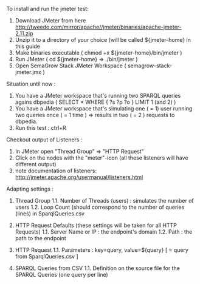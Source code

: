To install and run the jmeter test:

1. Download JMeter from here http://tweedo.com/mirror/apache//jmeter/binaries/apache-jmeter-2.11.zip
2. Unzip it to a directory of your choice (will be called ${jmeter-home} in this guide
3. Make binaries executable ( chmod +x ${jmeter-home}/bin/jmeter )
4. Run JMeter ( cd ${jmeter-home} => ./bin/jmeter )
5. Open SemaGrow Stack JMeter Workspace ( semagrow-stack-jmeter.jmx )
 
Situation until now :

1. You have a JMeter workspace that's running two SPARQL queries agains dbpedia ( SELECT * WHERE { ?s ?p ?o } LIMIT 1 (and 2) )
2. You have a JMeter workspace that's simulating one ( = 1) user running two queries once ( = 1 time ) => results in two ( = 2 ) requests to dbpedia.
3. Run this test : ctrl+R 

Checkout output of Listeners : 

1. In JMeter open "Thread Group" => "HTTP Request"
2. Click on the nodes with the "meter"-icon (all these listeners will have different output)
3. note documentation of listeners: http://jmeter.apache.org/usermanual/listeners.html


Adapting settings :

1. Thread Group
	1.1. Number of Threads (users) : simulates the number of users
	1.2. Loop Count (should correspond to the number of queries (lines) in SparqlQueries.csv
2. HTTP Request Defaults (these settings will be taken for all HTTP Requests)
	1.1. Server Name or IP : the endpoint's domain
	1.2. Path : the path to the endpoint
3. HTTP Request
	1.1. Parameters : key=query, value=${query} [ = query from SparqlQueries.csv ]
	
4. SPARQL Queries from CSV
	1.1. Definition on the source file for the SPARQL Queries (one query per line)


